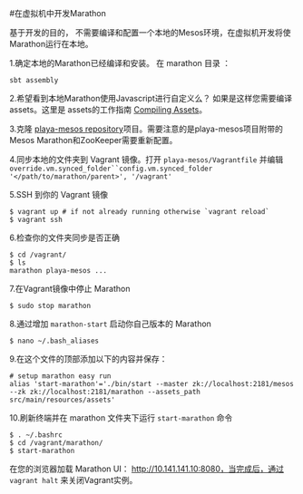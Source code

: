 
#在虚拟机中开发Marathon

 

基于开发的目的， 不需要编译和配置一个本地的Mesos环境，在虚拟机开发将使Marathon运行在本地。


1.确定本地的Marathon已经编译和安装。 在  marathon  目录 ：
   
    sbt assembly

2.希望看到本地Marathon使用Javascript进行自定义么？ 如果是这样您需要编译assets。这里是  assets的工作指南  [Compiling Assets](https://github.com/mesosphere/marathon-ui#compiling-assets)。

3.克隆  [playa-mesos repository](https://github.com/mesosphere/playa-mesos)项目。需要注意的是playa-mesos项目附带的Mesos  Marathon和ZooKeeper需要重新配置。


4.同步本地的文件夹到 Vagrant  镜像。打开  `playa-mesos/Vagrantfile`  并编辑      
`override.vm.synced_folder``config.vm.synced_folder '</path/to/marathon/parent>', '/vagrant'`
      

5.SSH 到你的  Vagrant  镜像

    $ vagrant up # if not already running otherwise `vagrant reload`
    $ vagrant ssh


6.检查你的文件夹同步是否正确


    $ cd /vagrant/
    $ ls
    marathon playa-mesos ...

7.在Vagrant镜像中停止 Marathon 

    $ sudo stop marathon

8.通过增加  `marathon-start`  启动你自己版本的  Marathon

 `$ nano ~/.bash_aliases`

9.在这个文件的顶部添加以下的内容并保存：

    # setup marathon easy run
    alias 'start-marathon'='./bin/start --master zk://localhost:2181/mesos --zk zk://localhost:2181/marathon --assets_path src/main/resources/assets'

10.刷新终端并在 marathon  文件夹下运行   `start-marathon`  命令


    $ . ~/.bashrc
    $ cd /vagrant/marathon/
    $ start-marathon


在您的浏览器加载 Marathon UI： http://10.141.141.10:8080，当完成后，通过  `vagrant halt` 来关闭Vagrant实例。